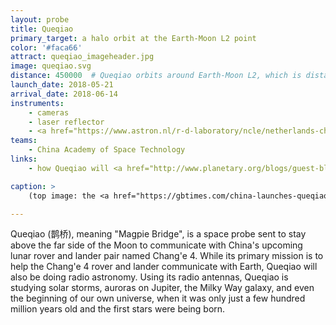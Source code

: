 ```yaml
---
layout: probe
title: Queqiao
primary_target: a halo orbit at the Earth-Moon L2 point
color: '#faca66'
attract: queqiao_imageheader.jpg
image: queqiao.svg
distance: 450000  # Queqiao orbits around Earth-Moon L2, which is distance of the Moon plus 65,000-80,000km
launch_date: 2018-05-21
arrival_date: 2018-06-14
instruments:
    - cameras
    - laser reflector
    - <a href="https://www.astron.nl/r-d-laboratory/ncle/netherlands-china-low-frequency-explorer-ncle">radio antennas</a>
teams:
    - China Academy of Space Technology
links:
    - how Queqiao will <a href="http://www.planetary.org/blogs/guest-blogs/2018/0519-change-4-relay-satellite.html">help Chang'e 4 explore</a> the far side of the Moon

caption: >
    (top image: the <a href="https://gbtimes.com/china-launches-queqiao-relay-satellite-to-support-change-4-lunar-far-side-landing-mission">launch</a> of Queqiao from the Xichang Satellite Launch Centre, CNS)

---
```

Queqiao (鹊桥), meaning "Magpie Bridge", is a space probe sent to stay above the far side of the Moon to communicate with China's upcoming lunar rover and lander pair named Chang'e 4. While its primary mission is to help the Chang'e 4 rover and lander communicate with Earth, Queqiao will also be doing radio astronomy. Using its radio antennas, Queqiao is studying solar storms, auroras on Jupiter, the Milky Way galaxy, and even the beginning of our own universe, when it was only just a few hundred million years old and the first stars were being born. 


